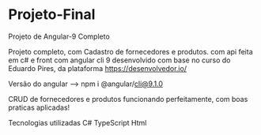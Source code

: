 # Projeto-Final
Projeto de Angular-9 Completo

Projeto completo, com Cadastro de fornecedores e produtos.
com api feita em c# e front com angular cli 9 desenvolvido com base no curso do Eduardo Pires, da plataforma https://desenvolvedor.io/

Versão do angular --> npm i @angular/cli@9.1.0

CRUD de fornecedores e produtos funcionando perfeitamente, com boas praticas aplicadas!

Tecnologias utilizadas
C#
TypeScript
Html
